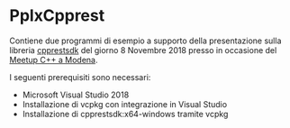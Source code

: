 # PplxCpprest

Contiene due programmi di esempio a supporto della presentazione sulla libreria [cpprestsdk](https://github.com/Microsoft/cpprestsdk/)
del giorno 8 Novembre 2018 presso in occasione del [Meetup C++ a Modena](https://www.italiancpp.org/event/meetup-novembre2018/).

I seguenti prerequisiti sono necessari:
* Microsoft Visual Studio 2018
* Installazione di vcpkg con integrazione in Visual Studio
* Installazione di cpprestsdk:x64-windows tramite vcpkg
